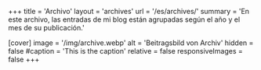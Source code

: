 +++
title = 'Archivo'
layout = 'archives'
url = '/es/archives/'
summary = 'En este archivo, las entradas de mi blog están agrupadas según el año y el mes de su publicación.'

[cover]
    image = '/img/archive.webp'
    alt = 'Beitragsbild von Archiv'
    hidden = false
    #caption = 'This is the caption'
    relative = false
    responsiveImages = false
+++